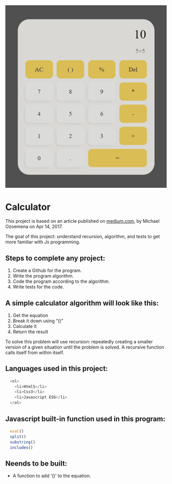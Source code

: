 <img src="/assets/preview.png">

# Calculator

This project is based on an article published on <a href="https://medium.com/afwican-dev/building-a-calculator-9d05e45d113a">medium.com</a>, by Michael Ozoemena on Apr 14, 2017.

The goal of this project: understand recursion, algorithm, and tests to get more familiar with Js programming.

## Steps to complete any project:
<ol>
  <li>Create a Github for the program.</li>
  <li>Write the program algorithm.</li>
  <li>Code the program according to the algorithm.</li>
  <li>Write tests for the code.</li>
</ol>

## A simple calculator algorithm will look like this:
<ol>
  <li>Get the equation</li>
  <li>Break it down using “()”</li>
  <li>Calculate it</li>
  <li>Return the result</li>
</ol>

To solve this problem will use recursion: repeatedly creating a smaller version of a given situation until the problem is solved. A recursive function calls itself from within itself.

## Languages used in this project:
```javascript
  <ol>
    <li>Html5</li>
    <li>Css3</li>
    <li>Javascript ES6</li>
  </ol>
```

## Javascript built-in function used in this program:
```javascript
  eval()
  split()
  substring()
  includes()
```

## Neends to be built:
<ul>
  <li>A function to add '()' to the equation.
</ul>
